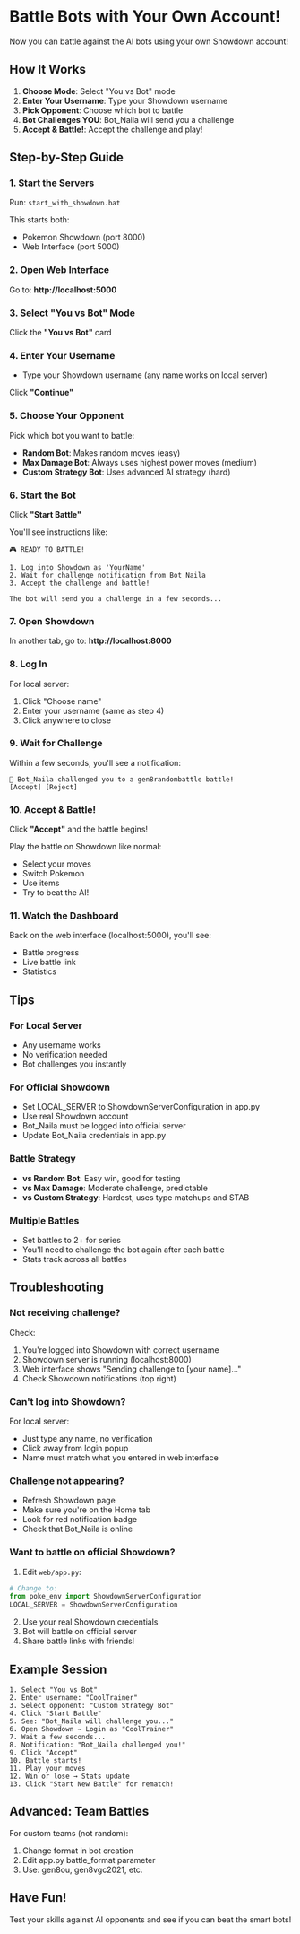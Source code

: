 # Battle Bots with Your Own Account!

Now you can battle against the AI bots using your own Showdown account!

## How It Works

1. **Choose Mode**: Select "You vs Bot" mode
2. **Enter Your Username**: Type your Showdown username
3. **Pick Opponent**: Choose which bot to battle
4. **Bot Challenges YOU**: Bot_Naila will send you a challenge
5. **Accept & Battle!**: Accept the challenge and play!

## Step-by-Step Guide

### 1. Start the Servers

Run: `start_with_showdown.bat`

This starts both:
- Pokemon Showdown (port 8000)
- Web Interface (port 5000)

### 2. Open Web Interface

Go to: **http://localhost:5000**

### 3. Select "You vs Bot" Mode

Click the **"You vs Bot"** card

### 4. Enter Your Username

- Type your Showdown username (any name works on local server)

Click **"Continue"**

### 5. Choose Your Opponent

Pick which bot you want to battle:
- **Random Bot**: Makes random moves (easy)
- **Max Damage Bot**: Always uses highest power moves (medium)
- **Custom Strategy Bot**: Uses advanced AI strategy (hard)

### 6. Start the Bot

Click **"Start Battle"**

You'll see instructions like:
```
🎮 READY TO BATTLE!

1. Log into Showdown as 'YourName'
2. Wait for challenge notification from Bot_Naila
3. Accept the challenge and battle!

The bot will send you a challenge in a few seconds...
```

### 7. Open Showdown

In another tab, go to: **http://localhost:8000**

### 8. Log In

For local server:
1. Click "Choose name"
2. Enter your username (same as step 4)
3. Click anywhere to close

### 9. Wait for Challenge

Within a few seconds, you'll see a notification:
```
🔔 Bot_Naila challenged you to a gen8randombattle battle!
[Accept] [Reject]
```

### 10. Accept & Battle!

Click **"Accept"** and the battle begins!

Play the battle on Showdown like normal:
- Select your moves
- Switch Pokemon
- Use items
- Try to beat the AI!

### 11. Watch the Dashboard

Back on the web interface (localhost:5000), you'll see:
- Battle progress
- Live battle link
- Statistics

## Tips

### For Local Server
- Any username works
- No verification needed
- Bot challenges you instantly

### For Official Showdown
- Set LOCAL_SERVER to ShowdownServerConfiguration in app.py
- Use real Showdown account
- Bot_Naila must be logged into official server
- Update Bot_Naila credentials in app.py

### Battle Strategy
- **vs Random Bot**: Easy win, good for testing
- **vs Max Damage**: Moderate challenge, predictable
- **vs Custom Strategy**: Hardest, uses type matchups and STAB

### Multiple Battles
- Set battles to 2+ for series
- You'll need to challenge the bot again after each battle
- Stats track across all battles

## Troubleshooting

### Not receiving challenge?

Check:
1. You're logged into Showdown with correct username
2. Showdown server is running (localhost:8000)
3. Web interface shows "Sending challenge to [your name]..."
4. Check Showdown notifications (top right)

### Can't log into Showdown?

For local server:
- Just type any name, no verification
- Click away from login popup
- Name must match what you entered in web interface

### Challenge not appearing?

- Refresh Showdown page
- Make sure you're on the Home tab
- Look for red notification badge
- Check that Bot_Naila is online

### Want to battle on official Showdown?

1. Edit `web/app.py`:
```python
# Change to:
from poke_env import ShowdownServerConfiguration
LOCAL_SERVER = ShowdownServerConfiguration
```

2. Use your real Showdown credentials
3. Bot will battle on official server
4. Share battle links with friends!

## Example Session

```
1. Select "You vs Bot"
2. Enter username: "CoolTrainer"
3. Select opponent: "Custom Strategy Bot"
4. Click "Start Battle"
5. See: "Bot_Naila will challenge you..."
6. Open Showdown → Login as "CoolTrainer"
7. Wait a few seconds...
8. Notification: "Bot_Naila challenged you!"
9. Click "Accept"
10. Battle starts!
11. Play your moves
12. Win or lose → Stats update
13. Click "Start New Battle" for rematch!
```

## Advanced: Team Battles

For custom teams (not random):
1. Change format in bot creation
2. Edit app.py battle_format parameter
3. Use: gen8ou, gen8vgc2021, etc.

## Have Fun!

Test your skills against AI opponents and see if you can beat the smart bots!
